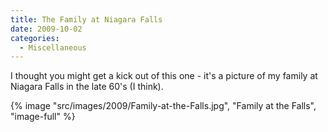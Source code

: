 ```yaml
---
title: The Family at Niagara Falls
date: 2009-10-02
categories: 
  - Miscellaneous
---
```


I thought you might get a kick out of this one - it's a picture of my family at Niagara Falls in the late 60's (I think).

{% image "src/images/2009/Family-at-the-Falls.jpg", "Family at the Falls", "image-full" %}
